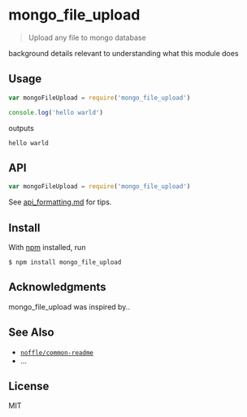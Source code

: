 # mongo_file_upload

> Upload any file to mongo database

background details relevant to understanding what this module does

## Usage

```js
var mongoFileUpload = require('mongo_file_upload')

console.log('hello warld')
```

outputs

```
hello warld
```

## API

```js
var mongoFileUpload = require('mongo_file_upload')
```

See [api_formatting.md](api_formatting.md) for tips.

## Install

With [npm](https://npmjs.org/) installed, run

```
$ npm install mongo_file_upload
```

## Acknowledgments

mongo_file_upload was inspired by..

## See Also

- [`noffle/common-readme`](https://github.com/noffle/common-readme)
- ...

## License

MIT